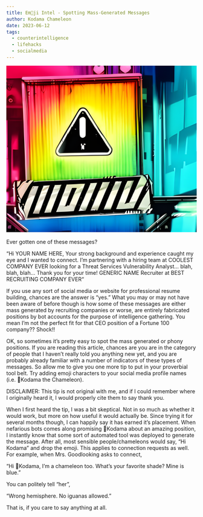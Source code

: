 ```yaml
---
title: Em🤔ji Intel - Spotting Mass-Generated Messages
author: Kodama Chameleon
date: 2023-06-12
tags:
  - counterintelligence
  - lifehacks
  - socialmedia
---
```


![Alert](/static/img/emoji_alert.png)

Ever gotten one of these messages?

“Hi YOUR NAME HERE, Your strong background and experience caught my eye and I wanted to connect. I’m partnering with a hiring team at COOLEST COMPANY EVER looking for a Threat Services Vulnerability Analyst… blah, blah, blah… Thank you for your time! GENERIC NAME Recruiter at BEST RECRUITING COMPANY EVER“

If you use any sort of social media or website for professional resume building, chances are the answer is “yes.” What you may or may not have been aware of before though is how some of these messages are either mass generated by recruiting companies or worse, are entirely fabricated positions by bot accounts for the purpose of intelligence gathering. You mean I’m not the perfect fit for that CEO position of a Fortune 100 company?? Shock!!

OK, so sometimes it’s pretty easy to spot the mass generated or phony positions. If you are reading this article, chances are you are in the category of people that I haven’t really told you anything new yet, and you are probably already familiar with a number of indicators of these types of messages. So allow me to give you one more tip to put in your proverbial tool belt. Try adding emoji characters to your social media profile names (i.e. 🦎Kodama the Chameleon).

DISCLAIMER: This tip is not original with me, and if I could remember where I originally heard it, I would properly cite them to say thank you.

When I first heard the tip, I was a bit skeptical. Not in so much as whether it would work, but more on how useful it would actually be. Since trying it for several months though, I can happily say it has earned it’s placement. When nefarious bots comes along promising 🦎Kodama about an amazing position, I instantly know that some sort of automated tool was deployed to generate the message. After all, most sensible people/chameleons would say, “Hi Kodama” and drop the emoji. This applies to connection requests as well. For example, when Mrs. Goodlooking asks to connect,

“Hi 🦎Kodama,
I’m a chameleon too.
What’s your favorite shade?
Mine is blue.”

You can politely tell “her”,

“Wrong hemisphere. No iguanas allowed.”

That is, if you care to say anything at all.